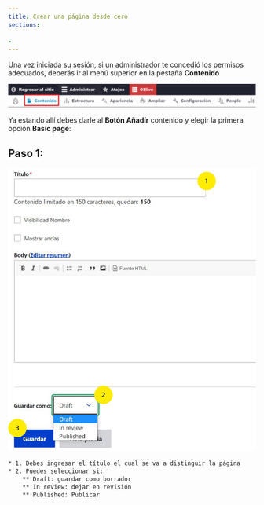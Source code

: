 ```yaml
---
title: Crear una página desde cero
sections:

- 
---
```


Una vez iniciada su sesión, si un administrador te concedió los permisos adecuados, deberás ir al menú superior en la pestaña **Contenido**

<a href="assets/images/pagina/img_1.jpg" data-magnify="gallery" class="mask">
    <img class="img-responsive rounded" src="assets/images/pagina/img_1.jpg" alt="Menú" />
</a>

Ya estando allí debes darle al **Botón Añadír** contenido y elegir la primera opción **Basic page**: 

## Paso 1:

<div class="row">
<div class="col-md-6 col-sm-6 col-xs-12">

<a href="assets/images/pagina/img_3.jpg" data-magnify="gallery" class="mask">
    <img class="img-responsive rounded" src="assets/images/pagina/img_3.jpg" alt="Botón añadír " />
</a>

</div>
<div class="col-md-6 col-sm-6 col-xs-12">

    * 1. Debes ingresar el título el cual se va a distinguir la página
    * 2. Puedes seleccionar si:
        ** Draft: guardar como borrador
        ** In review: dejar en revisión
        ** Published: Publicar
        
 </div>
</div>

